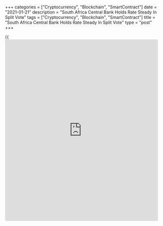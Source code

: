 +++
categories = ["Cryptocurrency", "Blockchain", "SmartContract"]
date = "2021-01-21"
description = "South Africa Central Bank Holds Rate Steady In Split Vote"
tags = ["Cryptocurrency", "Blockchain", "SmartContract"]
title = "South Africa Central Bank Holds Rate Steady In Split Vote"
type = "post"
+++

{{<iframe id="large-banner" src="https://www.bounty.group/#slide=17.0" width="100%" height="600" scrolling="no" style="border: 0px solid rgb(216, 221, 230); border-radius: 3px;">}}

South Africa's central bank left its key interest rate unchanged on
Thursday in a split vote, citing slow economic recovery and low
inflation.  
  
The Monetary Policy Committee decided to leave the repo rate unchanged
at 3.5 percent, South African Reserve Bank Governor Lesetja Kganyago
said in a statement.

Two members of the committee preferred a 25 basis point cut, while three
preferred to hold rates at the current level.

The implied [policy](https://www.fintechee.com/policy/) rate path projects two increases of 25 basis points
in the second and third quarters of 2021, the bank said.  
  
"The Committee notes that the slow economic recovery will help keep
inflation below the midpoint of the target range for this year and
next," the bank said.

"Unless risks outlined earlier materialize, inflation is expected to be
well contained in 2021, before rising to around the midpoint in 2022 and
2023."

For comments and feedback [contact](https://www.playgroundfx.com/contact/): editorial@rtt[news](https://www.letsplayfx.com/blog/forex-news-website/).com

[Economic News][1]

 **What parts of the world are seeing the best (and worst) economic
performances lately? Click[here][2] to check out our [Econ Scorecard][2]
and find out! See up-to-the-moment [ranking](https://www.playgroundfx.com/blog/crypto-exchange-ranking/)s for the best and worst
performers in [GDP][3], [unemployment rate][4], [inflation][5] and much
more.**

   1. www.rtt[news](https://www.letsplayfx.com/blog/forex-news-website/).com/Content/EconomicNews.aspx
   2. www.rtt[news](https://www.letsplayfx.com/blog/forex-news-website/).com/economic-scorecard/world-rank/PPI/highest-performance.aspx
   3. www.rtt[news](https://www.letsplayfx.com/blog/forex-news-website/).com/economic-scorecard/world-rank/GDP/highest-performance.aspx
   4. www.rtt[news](https://www.letsplayfx.com/blog/forex-news-website/).com/economic-scorecard/world-rank/unemployment-rate/lowest-performance.aspx
   5. www.rtt[news](https://www.letsplayfx.com/blog/forex-news-website/).com/economic-scorecard/world-rank/CPI/highest-performance.aspx
